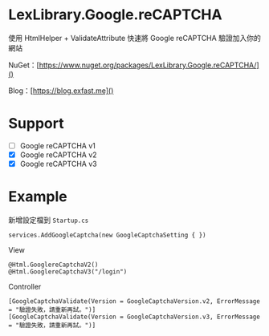 # LexLibrary.Google.reCAPTCHA
使用 HtmlHelper + ValidateAttribute 快速將 Google reCAPTCHA 驗證加入你的網站

NuGet：[https://www.nuget.org/packages/LexLibrary.Google.reCAPTCHA/]()

Blog：[https://blog.exfast.me]()

# Support
- [ ] Google reCAPTCHA v1
- [x] Google reCAPTCHA v2
- [x] Google reCAPTCHA v3

# Example
新增設定檔到 `Startup.cs`
````
services.AddGoogleCaptcha(new GoogleCaptchaSetting { })
````

View
````
@Html.GooglereCaptchaV2()
@Html.GooglereCaptchaV3("/login")
````

Controller
````
[GoogleCaptchaValidate(Version = GoogleCaptchaVersion.v2, ErrorMessage = "驗證失敗，請重新再試。")]
[GoogleCaptchaValidate(Version = GoogleCaptchaVersion.v3, ErrorMessage = "驗證失敗，請重新再試。")]
````
